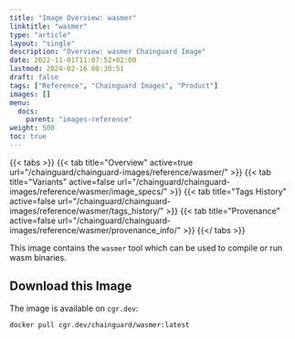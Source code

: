 ```yaml
---
title: "Image Overview: wasmer"
linktitle: "wasmer"
type: "article"
layout: "single"
description: "Overview: wasmer Chainguard Image"
date: 2022-11-01T11:07:52+02:00
lastmod: 2024-02-16 00:30:51
draft: false
tags: ["Reference", "Chainguard Images", "Product"]
images: []
menu: 
  docs: 
    parent: "images-reference"
weight: 500
toc: true
---
```


{{< tabs >}}
{{< tab title="Overview" active=true url="/chainguard/chainguard-images/reference/wasmer/" >}}
{{< tab title="Variants" active=false url="/chainguard/chainguard-images/reference/wasmer/image_specs/" >}}
{{< tab title="Tags History" active=false url="/chainguard/chainguard-images/reference/wasmer/tags_history/" >}}
{{< tab title="Provenance" active=false url="/chainguard/chainguard-images/reference/wasmer/provenance_info/" >}}
{{</ tabs >}}



<!--overview:start-->
This image contains the `wasmer` tool which can be used to compile or run wasm binaries.
<!--overview:end-->

<!--getting:start-->
## Download this Image
The image is available on `cgr.dev`:

```
docker pull cgr.dev/chainguard/wasmer:latest
```
<!--getting:end-->

<!--body:start-->
<!--body:end-->

